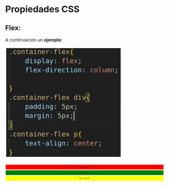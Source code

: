 #  **Propiedades CSS**

##  **Flex:** 

A continuación un **ejemplo**:

![Alt text](image-1.png)

![Alt text](image-2.png)